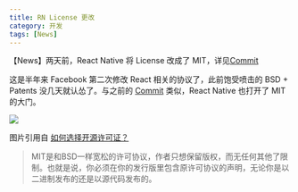 ```yaml
---
title: RN License 更改
category: 开发
tags: [News]
---
```


【News】两天前，React Native 将 License 改成了 MIT，详见[Commit](https://github.com/facebook/react-native/commit/26684cf3adf4094eb6c405d345a75bf8c7c0bf88)

这是半年来 Facebook 第二次修改 React 相关的协议了，此前饱受喷击的 BSD + Patents 没几天就认怂了。与之前的 [Commit](https://github.com/facebook/react/commit/b765fb25ebc6e53bb8de2496d2828d9d01c2774b) 类似，React Native 也打开了 MIT 的大门。

<img src="/images/captures/20180218_select_license.png">

<!-- more -->

图片引用自 [如何选择开源许可证？](http://www.ruanyifeng.com/blog/2011/05/how_to_choose_free_software_licenses.html)

> MIT是和BSD一样宽松的许可协议，作者只想保留版权，而无任何其他了限制。也就是说，你必须在你的发行版里包含原许可协议的声明，无论你是以二进制发布的还是以源代码发布的。

